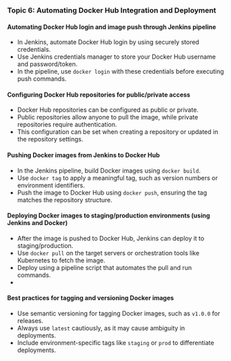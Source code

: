 ### Topic 6: Automating Docker Hub Integration and Deployment

#### Automating Docker Hub login and image push through Jenkins pipeline
- In Jenkins, automate Docker Hub login by using securely stored credentials.
- Use Jenkins credentials manager to store your Docker Hub username and password/token.
- In the pipeline, use `docker login` with these credentials before executing push commands.

#### Configuring Docker Hub repositories for public/private access
- Docker Hub repositories can be configured as public or private.
- Public repositories allow anyone to pull the image, while private repositories require authentication.
- This configuration can be set when creating a repository or updated in the repository settings.

#### Pushing Docker images from Jenkins to Docker Hub
- In the Jenkins pipeline, build Docker images using `docker build`.
- Use `docker tag` to apply a meaningful tag, such as version numbers or environment identifiers.
- Push the image to Docker Hub using `docker push`, ensuring the tag matches the repository structure.

#### Deploying Docker images to staging/production environments (using Jenkins and Docker)
- After the image is pushed to Docker Hub, Jenkins can deploy it to staging/production.
- Use `docker pull` on the target servers or orchestration tools like Kubernetes to fetch the image.
- Deploy using a pipeline script that automates the pull and run commands.
- 
#### Best practices for tagging and versioning Docker images
- Use semantic versioning for tagging Docker images, such as `v1.0.0` for releases.
- Always use `latest` cautiously, as it may cause ambiguity in deployments.
- Include environment-specific tags like `staging` or `prod` to differentiate deployments.
